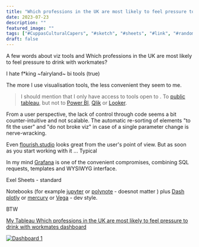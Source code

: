 ```yaml
---
title: "Which professions in the UK are most likely to feel pressure to drink with workmates?"
date: 2023-07-23
description: ""
featured_image: ""
tags: ["#CuppasCulturalCapers", "#sketch", "#sheets", "#link", "#random_UK"]
draft: false
---
```


A few words about viz tools and Which professions in the UK are most likely to feel pressure to drink with workmates?

I hate f*king ~fairyland~ bi tools (true)

The more I use visualisation tools, the less convenient they seem to me.

> I should mention that I only have access to tools open to . To [public tableau](https://public.tableau.com/), but not to [Power BI](https://powerbi.microsoft.com/en-au/), [Qlik](https://www.qlik.com/us/) or [Looker](https://cloud.google.com/looker/).

From a user perspective, the lack of control through code seems a bit counter-intuitive and not scalable. 
The automatic re-sorting of elements "to fit the user" and "do not broke viz" in case of a single parameter change is nerve-wracking.

Even [flourish.studio](https://flourish.studio/) looks great from the user's point of view. 
But as soon as you start working with it ... Typical 

In my mind [Grafana](https://grafana.com/) is one of the convenient compromises, combining SQL requests, templates and WYSIWYG interface. 

Exel Sheets - standard

Notebooks (for example [jupyter](https://jupyter.org/) or [polynote](https://polynote.org/latest/) - doesnot matter ) plus [Dash plotly](dash.plotly.com) or [mercury](https://runmercury.com/) or [Vega](vega.github.io) - dev style.

BTW

[My Tableau Which professions in the UK are most likely to feel pressure to drink with workmates dashboard](https://public.tableau.com/views/WhichprofessionsintheUKaremostlikelytofeelpressuretodrinkwithworkmates/Dashboard1?:language=en-US&:display_count=n&:origin=viz_share_link)

<div class='tableauPlaceholder' id='viz1690136569066' style='position: relative'><noscript><a href='#'><img alt='Dashboard 1 ' src='https:&#47;&#47;public.tableau.com&#47;static&#47;images&#47;Wh&#47;WhichprofessionsintheUKaremostlikelytofeelpressuretodrinkwithworkmates&#47;Dashboard1&#47;1_rss.png' style='border: none' /></a></noscript><object class='tableauViz'  style='display:none;'><param name='host_url' value='https%3A%2F%2Fpublic.tableau.com%2F' /> <param name='embed_code_version' value='3' /> <param name='site_root' value='' /><param name='name' value='WhichprofessionsintheUKaremostlikelytofeelpressuretodrinkwithworkmates&#47;Dashboard1' /><param name='tabs' value='no' /><param name='toolbar' value='yes' /><param name='static_image' value='https:&#47;&#47;public.tableau.com&#47;static&#47;images&#47;Wh&#47;WhichprofessionsintheUKaremostlikelytofeelpressuretodrinkwithworkmates&#47;Dashboard1&#47;1.png' /> <param name='animate_transition' value='yes' /><param name='display_static_image' value='yes' /><param name='display_spinner' value='yes' /><param name='display_overlay' value='yes' /><param name='display_count' value='yes' /><param name='language' value='en-US' /></object></div>                <script type='text/javascript'>                    var divElement = document.getElementById('viz1690136569066');                    var vizElement = divElement.getElementsByTagName('object')[0];                    if ( divElement.offsetWidth > 800 ) { vizElement.style.width='1000px';vizElement.style.height='827px';} else if ( divElement.offsetWidth > 500 ) { vizElement.style.width='1000px';vizElement.style.height='827px';} else { vizElement.style.width='100%';vizElement.style.height='1477px';}                     var scriptElement = document.createElement('script');                    scriptElement.src = 'https://public.tableau.com/javascripts/api/viz_v1.js';                    vizElement.parentNode.insertBefore(scriptElement, vizElement);                </script>
